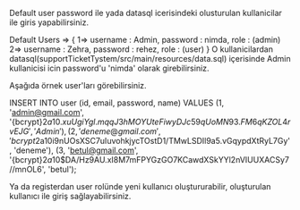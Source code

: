 Default user password ile yada datasql icerisindeki olusturulan kullanicilar ile giris yapabilirsiniz. 

Default Users => {
  1=> username : Admin,  password : nimda, role : (admin)
  2=> username : Zehra,  password : rehez, role : (user)
 }
O kullanicilardan datasql(supportTicketTystem/src/main/resources/data.sql) içerisinde Admin kullanicisi icin password'u 'nimda' olarak girebilirsiniz.

Aşağıda örnek user'ları görebilirsiniz.

INSERT INTO user (id, email, password, name) VALUES 
(1, 'admin@gmail.com', '{bcrypt}$2a$10$.xuUgiYgl.mqqJ3hMOYUteFiwyDJc59qUoMN93.FM6qKZOL4rvEJG', 'Admin'),
(2, 'deneme@gmail.com', '{bcrypt}$2a$10$i9nUOsXSC7uIuvohkjycTOstD1/TMwLSDIl9a5.vGqypdXtRyL7Gy', 'deneme'),
(3, 'betul@gmail.com', '{bcrypt}$2a$10$DA/Hz9AU.xI8M7mFPYGzGO7KCawdXSkYYl2nVIUUXACSy7//mnOL6', 'betul');


Ya da registerdan user rolünde yeni kullanıcı oluştururabilir, oluşturulan kullanıcı ile giriş sağlayabilirsiniz.

